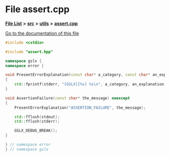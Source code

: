 

# File assert.cpp

[**File List**](files.md) **>** [**src**](dir_68267d1309a1af8e8297ef4c3efbcdba.md) **>** [**utils**](dir_313caf1132e152dd9b58bea13a4052ca.md) **>** [**assert.cpp**](assert_8cpp.md)

[Go to the documentation of this file](assert_8cpp.md)


```C++
#include <cstdio>

#include "assert.hpp"

namespace gslx {
namespace error {

void PresentErrorExplanation(const char* a_category, const char* an_explanation) noexcept
{
    std::fprintf(stderr, "[GSLX][%s] %s\n", a_category, an_explanation);
}

void AssertionFailure(const char* the_message) noexcept
{
    PresentErrorExplanation("ASSERTION_FAILURE", the_message);

    std::fflush(stdout);
    std::fflush(stderr);

    GSLX_DEBUG_BREAK();
}

} // namespace error
} // namespace gslx
```



